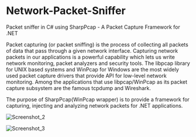 # Network-Packet-Sniffer
Packet sniffer in C# using SharpPcap - A Packet Capture Framework for .NET 

Packet capturing (or packet sniffing) is the process of collecting all packets of data that pass through a given network interface. Capturing network packets in our applications is a powerful capability which lets us write network monitoring, packet analyzers and security tools. The libpcap library for UNIX based systems and WinPcap for Windows are the most widely used packet capture drivers that provide API for low-level network monitoring. Among the applications that use libpcap/WinPcap as its packet capture subsystem are the famous tcpdump and Wireshark.

The purpose of SharpPcap(WinPcap wrapper) is to provide a framework for capturing, injecting and analyzing network packets for .NET applications.


![Screenshot_2](https://raw.githubusercontent.com/t3mpv4r/Network-Packet-Sniffer/master/Screenshot_2.png)

![Screenshot_3](https://raw.githubusercontent.com/t3mpv4r/Network-Packet-Sniffer/master/Screenshot_3.png)
